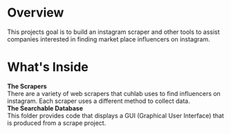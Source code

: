 
Overview
=========

This projects goal is to build an instagram scraper and other tools to assist companies interested in finding market place influencers on instagram.

What's Inside
==========

<b> The Scrapers </b> </br>
There are a variety of web scrapers that cuhlab uses to find influencers on instagram. Each scraper uses a different method to collect data.</br>
<b> The Searchable Database </b></br>
This folder provides code that displays a GUI (Graphical User Interface) that is produced from a scrape project.
